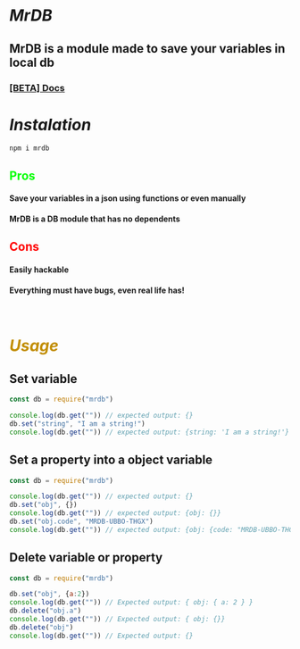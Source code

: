 # ***MrDB***
## MrDB is a module made to save your variables in local db

### [[BETA] Docs](https://mrchrys.github.io/mrdb/docs)

# ***Instalation***
```
npm i mrdb
```

## **<span style="color:lime">Pros</span>**
#### Save your variables in a json using functions or even manually
#### MrDB is a DB module that has no dependents

## **<span style="color:red">Cons</span>**
#### Easily hackable
#### Everything must have bugs, even real life has!
<br>

# ***<span style="color:#c28e00">Usage</span>***
## Set variable
```js
const db = require("mrdb")

console.log(db.get("")) // expected output: {}
db.set("string", "I am a string!")
console.log(db.get("")) // expected output: {string: 'I am a string!'}
```

## Set a property into a object variable
```js
const db = require("mrdb")

console.log(db.get("")) // expected output: {}
db.set("obj", {})
console.log(db.get("")) // expected output: {obj: {}}
db.set("obj.code", "MRDB-UBBO-THGX")
console.log(db.get("")) // expected output: {obj: {code: "MRDB-UBBO-THGX"}}
```

## Delete variable or property
```js
const db = require("mrdb")

db.set("obj", {a:2})
console.log(db.get("")) // Expected output: { obj: { a: 2 } }
db.delete("obj.a")
console.log(db.get("")) // Expected output: { obj: {}}
db.delete("obj")
console.log(db.get("")) // Expected output: {}
```
